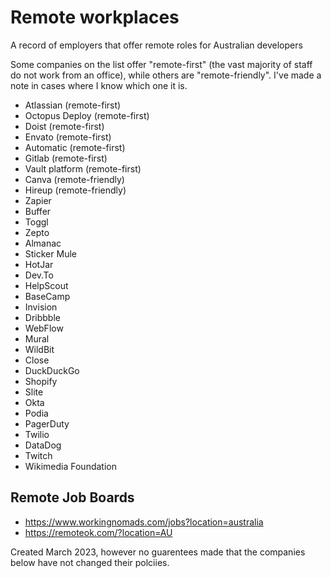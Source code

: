 # Remote workplaces
A record of employers that offer remote roles for Australian developers

Some companies on the list offer "remote-first" (the vast majority of staff do not work from an office), while others are "remote-friendly". I've made a note in cases where I know which one it is.

- Atlassian (remote-first)
- Octopus Deploy (remote-first)
- Doist (remote-first)
- Envato (remote-first)
- Automatic (remote-first)
- Gitlab (remote-first)
- Vault platform (remote-first)
- Canva (remote-friendly)
- Hireup (remote-friendly)
- Zapier
- Buffer
- Toggl
- Zepto
- Almanac
- Sticker Mule
- HotJar
- Dev.To
- HelpScout
- BaseCamp
- Invision
- Dribbble
- WebFlow
- Mural
- WildBit
- Close
- DuckDuckGo
- Shopify
- Slite
- Okta
- Podia
- PagerDuty
- Twilio
- DataDog
- Twitch
- Wikimedia Foundation

## Remote Job Boards
- https://www.workingnomads.com/jobs?location=australia
- https://remoteok.com/?location=AU


Created March 2023, however no guarentees made that the companies below have not changed their polciies. 

